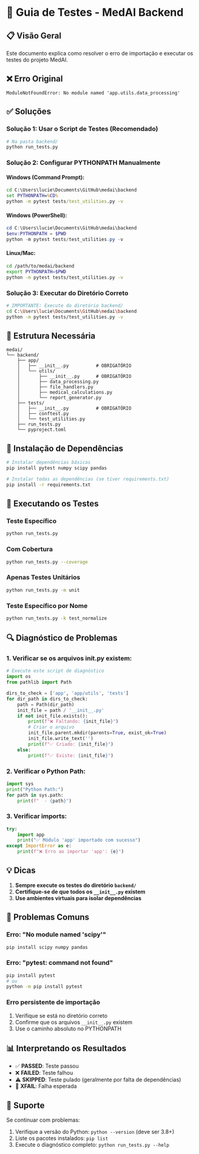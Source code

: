# 🧪 Guia de Testes - MedAI Backend

## 📋 Visão Geral

Este documento explica como resolver o erro de importação e executar os testes do projeto MedAI.

## ❌ Erro Original

```
ModuleNotFoundError: No module named 'app.utils.data_processing'
```

## ✅ Soluções

### Solução 1: Usar o Script de Testes (Recomendado)

```bash
# Na pasta backend/
python run_tests.py
```

### Solução 2: Configurar PYTHONPATH Manualmente

#### Windows (Command Prompt):
```cmd
cd C:\Users\lucie\Documents\GitHub\medai\backend
set PYTHONPATH=%CD%
python -m pytest tests/test_utilities.py -v
```

#### Windows (PowerShell):
```powershell
cd C:\Users\lucie\Documents\GitHub\medai\backend
$env:PYTHONPATH = $PWD
python -m pytest tests/test_utilities.py -v
```

#### Linux/Mac:
```bash
cd /path/to/medai/backend
export PYTHONPATH=$PWD
python -m pytest tests/test_utilities.py -v
```

### Solução 3: Executar do Diretório Correto

```bash
# IMPORTANTE: Execute do diretório backend/
cd C:\Users\lucie\Documents\GitHub\medai\backend
python -m pytest tests/test_utilities.py -v
```

## 📁 Estrutura Necessária

```
medai/
└── backend/
    ├── app/
    │   ├── __init__.py          # OBRIGATÓRIO
    │   └── utils/
    │       ├── __init__.py      # OBRIGATÓRIO
    │       ├── data_processing.py
    │       ├── file_handlers.py
    │       ├── medical_calculations.py
    │       └── report_generator.py
    ├── tests/
    │   ├── __init__.py          # OBRIGATÓRIO
    │   ├── conftest.py
    │   └── test_utilities.py
    ├── run_tests.py
    └── pyproject.toml
```

## 🔧 Instalação de Dependências

```bash
# Instalar dependências básicas
pip install pytest numpy scipy pandas

# Instalar todas as dependências (se tiver requirements.txt)
pip install -r requirements.txt
```

## 🚀 Executando os Testes

### Teste Específico
```bash
python run_tests.py
```

### Com Cobertura
```bash
python run_tests.py --coverage
```

### Apenas Testes Unitários
```bash
python run_tests.py -m unit
```

### Teste Específico por Nome
```bash
python run_tests.py -k test_normalize
```

## 🔍 Diagnóstico de Problemas

### 1. Verificar se os arquivos __init__.py existem:
```python
# Execute este script de diagnóstico
import os
from pathlib import Path

dirs_to_check = ['app', 'app/utils', 'tests']
for dir_path in dirs_to_check:
    path = Path(dir_path)
    init_file = path / '__init__.py'
    if not init_file.exists():
        print(f"❌ Faltando: {init_file}")
        # Criar o arquivo
        init_file.parent.mkdir(parents=True, exist_ok=True)
        init_file.write_text('')
        print(f"✅ Criado: {init_file}")
    else:
        print(f"✅ Existe: {init_file}")
```

### 2. Verificar o Python Path:
```python
import sys
print("Python Path:")
for path in sys.path:
    print(f"  - {path}")
```

### 3. Verificar imports:
```python
try:
    import app
    print("✅ Módulo 'app' importado com sucesso")
except ImportError as e:
    print(f"❌ Erro ao importar 'app': {e}")
```

## 💡 Dicas

1. **Sempre execute os testes do diretório `backend/`**
2. **Certifique-se de que todos os `__init__.py` existem**
3. **Use ambientes virtuais para isolar dependências**

## 🐛 Problemas Comuns

### Erro: "No module named 'scipy'"
```bash
pip install scipy numpy pandas
```

### Erro: "pytest: command not found"
```bash
pip install pytest
# ou
python -m pip install pytest
```

### Erro persistente de importação
1. Verifique se está no diretório correto
2. Confirme que os arquivos `__init__.py` existem
3. Use o caminho absoluto no PYTHONPATH

## 📊 Interpretando os Resultados

- ✅ **PASSED**: Teste passou
- ❌ **FAILED**: Teste falhou
- ⚠️ **SKIPPED**: Teste pulado (geralmente por falta de dependências)
- 🔧 **XFAIL**: Falha esperada

## 🤝 Suporte

Se continuar com problemas:
1. Verifique a versão do Python: `python --version` (deve ser 3.8+)
2. Liste os pacotes instalados: `pip list`
3. Execute o diagnóstico completo: `python run_tests.py --help`

